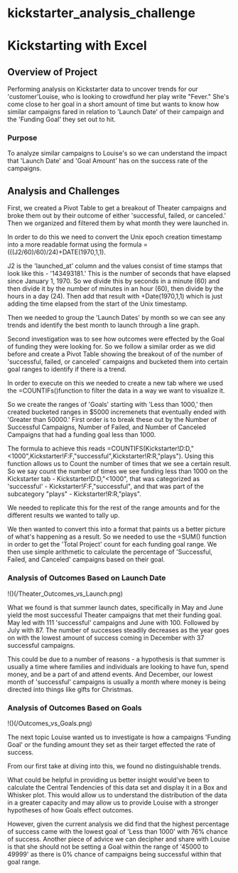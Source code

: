 # kickstarter_analysis_challenge
# Kickstarting with Excel

## Overview of Project

Performing analysis on Kickstarter data to uncover trends for our 'customer'Louise, who is looking to crowdfund her play write "Fever." She's come close to her goal in a short amount of time but wants to know how similar campaigns fared in relation to 'Launch Date' of their campaign and the 'Funding Goal' they set out to hit. 

### Purpose

To analyze similar campaigns to Louise's so we can understand the impact that 'Launch Date' and 'Goal Amount' has on the success rate of the campaigns.

## Analysis and Challenges

First, we created a Pivot Table to get a breakout of Theater campaigns and broke them out by their outcome of either 'successful, failed, or canceled.' Then we organized and filtered them by what month they were launched in. 

In order to do this we need to convert the Unix epoch creation timestamp into a more readable format using the formula =(((J2/60)/60)/24)+DATE(1970,1,1). 

J2 is the 'launched_at' column and the values consist of time stamps that look like this - '143493181.' This is the number of seconds that have elapsed since January 1, 1970. So we divide this by seconds in a minute (60) and then divide it by the number of minutes in an hour (60), then divide by the hours in a day (24). Then add that result with +Date(1970,1,1) which is just adding the time elapsed from the start of the Unix timestamp. 

Then we needed to group the 'Launch Dates' by month so we can see any trends and identify the best month to launch through a line graph. 

Second investigation was to see how outcomes were effected by the Goal of funding they were looking for. So we follow a similar order as we did before and create a Pivot Table showing the breakout of of the number of 'successful, failed, or canceled' campaigns and bucketed them into certain goal ranges to identify if there is a trend. 

In order to execute on this we needed to create a new tab where we used the =COUNTIFs()function to filter the data in a way we want to visualize it. 

So we create the ranges of 'Goals' starting with 'Less than 1000,' then created bucketed ranges in $5000 incremenets that eventually ended with 'Greater than 50000.' First order is to break these out by the Number of Successful Campaigns, Number of Failed, and Number of Canceled Campaigns that had a funding goal less than 1000. 

The formula to achieve this reads =COUNTIFS(Kickstarter!$D:$D,"<1000",Kickstarter!$F:$F,"successful",Kickstarter!$R:$R,"plays"). Using this function allows us to Count the number of times that we see a certain result. So we say count the number of times we see funding less than 1000 on the Kickstarter tab - Kickstarter!$D:$D,"<1000", that was categorized as 'successful' - Kickstarter!$F:$F,"successful", and that was part of the subcategory "plays" - Kickstarter!$R:$R,"plays". 

We needed to replicate this for the rest of the range amounts and for the different results we wanted to tally up. 

We then wanted to convert this into a format that paints us a better picture of what's happening as a result. So we needed to use the =SUM() function in order to get the 'Total Project' count for each funding goal range. We then use simple arithmetic to calculate the percentage of 'Successful, Failed, and Canceled' campaigns based on their goal. 

### Analysis of Outcomes Based on Launch Date

!()(/Theater_Outcomes_vs_Launch.png)

What we found is that summer launch dates, specifically in May and June yield the most successful Theater campaigns that met their funding goal. May led with 111 'successful' campaigns and June with 100. Followed by July with 87. The number of successes steadily decreases as the year goes on with the lowest amount of success coming in December with 37 successful campaigns. 

This could be due to a number of reasons - a hypothesis is that summer is usually a time where families and individuals are looking to have fun, spend money, and be a part of and attend events. And December, our lowest month of 'successful' campaigns is usually a month where money is being directed into things like gifts for Christmas. 

### Analysis of Outcomes Based on Goals

!()(/Outcomes_vs_Goals.png)

The next topic Louise wanted us to investigate is how a campaigns 'Funding Goal' or the funding amount they set as their target effected the rate of success. 

From our first take at diving into this, we found no distinguishable trends. 

What could be helpful in providing us better insight would've been to calculate the Central Tendencies of this data set and display it in a Box and Whisker plot. This would allow us to understand the distribution of the data in a greater capacity and may allow us to provide Louise with a stronger hypotheses of how Goals effect outcomes. 

However, given the current analysis we did find that the highest percentage of success came with the lowest goal of 'Less than 1000' with 76% chance of success. Another piece of advice we can decipher and share with Louise is that she should not be setting a Goal within the range of '45000 to 49999' as there is 0% chance of campaigns being successful within that goal range. 




